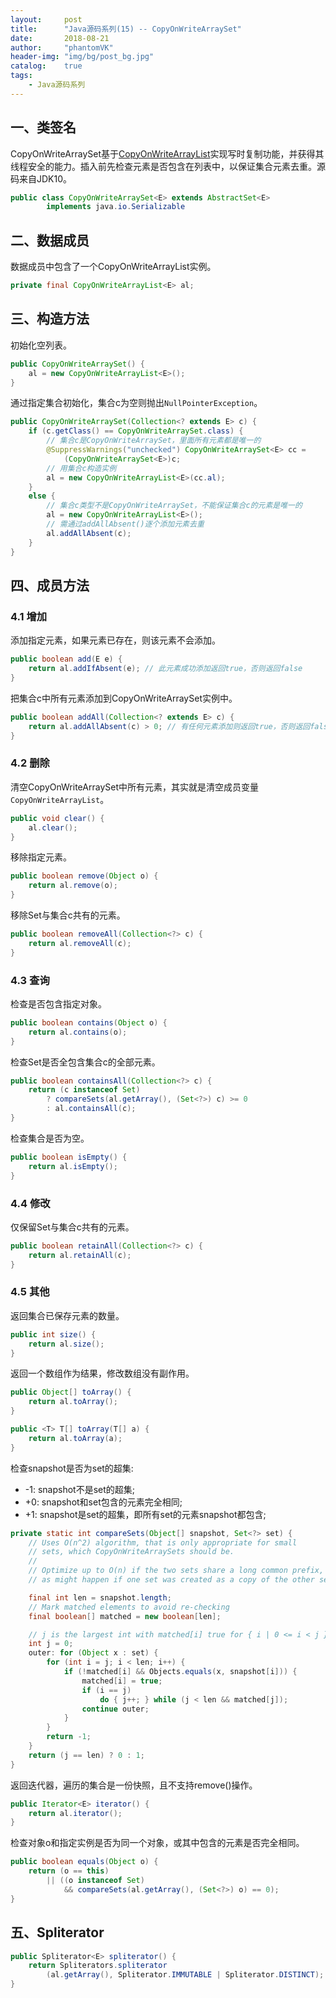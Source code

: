 ```yaml
---
layout:     post
title:      "Java源码系列(15) -- CopyOnWriteArraySet"
date:       2018-08-21
author:     "phantomVK"
header-img: "img/bg/post_bg.jpg"
catalog:    true
tags:
    - Java源码系列
---
```


## 一、类签名

CopyOnWriteArraySet基于[CopyOnWriteArrayList](/2018/08/09/CopyOnWriteArrayList/)实现写时复制功能，并获得其线程安全的能力。插入前先检查元素是否包含在列表中，以保证集合元素去重。源码来自JDK10。

```java
public class CopyOnWriteArraySet<E> extends AbstractSet<E>
        implements java.io.Serializable
```

## 二、数据成员

数据成员中包含了一个CopyOnWriteArrayList实例。

```java
private final CopyOnWriteArrayList<E> al;
```

## 三、构造方法

初始化空列表。

```java
public CopyOnWriteArraySet() {
    al = new CopyOnWriteArrayList<E>();
}
```

通过指定集合初始化，集合c为空则抛出`NullPointerException`。

```java
public CopyOnWriteArraySet(Collection<? extends E> c) {
    if (c.getClass() == CopyOnWriteArraySet.class) {
        // 集合c是CopyOnWriteArraySet，里面所有元素都是唯一的
        @SuppressWarnings("unchecked") CopyOnWriteArraySet<E> cc =
            (CopyOnWriteArraySet<E>)c;
        // 用集合c构造实例
        al = new CopyOnWriteArrayList<E>(cc.al);
    }
    else {
        // 集合c类型不是CopyOnWriteArraySet，不能保证集合c的元素是唯一的
        al = new CopyOnWriteArrayList<E>();
        // 需通过addAllAbsent()逐个添加元素去重
        al.addAllAbsent(c);
    }
}
```

## 四、成员方法

### 4.1 增加

添加指定元素，如果元素已存在，则该元素不会添加。

```java
public boolean add(E e) {
    return al.addIfAbsent(e); // 此元素成功添加返回true，否则返回false
}
```

把集合c中所有元素添加到CopyOnWriteArraySet实例中。

```java
public boolean addAll(Collection<? extends E> c) {
    return al.addAllAbsent(c) > 0; // 有任何元素添加则返回true，否则返回false
}
```

### 4.2 删除

清空CopyOnWriteArraySet中所有元素，其实就是清空成员变量`CopyOnWriteArrayList`。

```java
public void clear() {
    al.clear();
}
```

移除指定元素。

```java
public boolean remove(Object o) {
    return al.remove(o);
}
```

移除Set与集合c共有的元素。

```java
public boolean removeAll(Collection<?> c) {
    return al.removeAll(c);
}
```

### 4.3 查询

检查是否包含指定对象。

```java
public boolean contains(Object o) {
    return al.contains(o);
}
```

检查Set是否全包含集合c的全部元素。

```java
public boolean containsAll(Collection<?> c) {
    return (c instanceof Set)
        ? compareSets(al.getArray(), (Set<?>) c) >= 0
        : al.containsAll(c);
}
```

检查集合是否为空。

```java
public boolean isEmpty() {
    return al.isEmpty();
}
```

### 4.4 修改

仅保留Set与集合c共有的元素。

```java
public boolean retainAll(Collection<?> c) {
    return al.retainAll(c);
}
```

### 4.5 其他

返回集合已保存元素的数量。

```java
public int size() {
    return al.size();
}
```

返回一个数组作为结果，修改数组没有副作用。

```java
public Object[] toArray() {
    return al.toArray();
}

public <T> T[] toArray(T[] a) {
    return al.toArray(a);
}
```
检查snapshot是否为set的超集:

- -1: snapshot不是set的超集;
- +0: snapshot和set包含的元素完全相同;
- +1: snapshot是set的超集，即所有set的元素snapshot都包含;

```java
private static int compareSets(Object[] snapshot, Set<?> set) {
    // Uses O(n^2) algorithm, that is only appropriate for small
    // sets, which CopyOnWriteArraySets should be.
    //
    // Optimize up to O(n) if the two sets share a long common prefix,
    // as might happen if one set was created as a copy of the other set.

    final int len = snapshot.length;
    // Mark matched elements to avoid re-checking
    final boolean[] matched = new boolean[len];

    // j is the largest int with matched[i] true for { i | 0 <= i < j }
    int j = 0;
    outer: for (Object x : set) {
        for (int i = j; i < len; i++) {
            if (!matched[i] && Objects.equals(x, snapshot[i])) {
                matched[i] = true;
                if (i == j)
                    do { j++; } while (j < len && matched[j]);
                continue outer;
            }
        }
        return -1;
    }
    return (j == len) ? 0 : 1;
}
```

返回迭代器，遍历的集合是一份快照，且不支持remove()操作。

```java
public Iterator<E> iterator() {
    return al.iterator();
}
```

检查对象o和指定实例是否为同一个对象，或其中包含的元素是否完全相同。

```java
public boolean equals(Object o) {
    return (o == this)
        || ((o instanceof Set)
            && compareSets(al.getArray(), (Set<?>) o) == 0);
}
```

## 五、Spliterator

```java
public Spliterator<E> spliterator() {
    return Spliterators.spliterator
        (al.getArray(), Spliterator.IMMUTABLE | Spliterator.DISTINCT);
}
```
